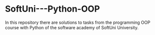 # SoftUni---Python-OOP
In this repository there are solutions to tasks from the programming OOP course with Python of the software academy of SoftUni University.
